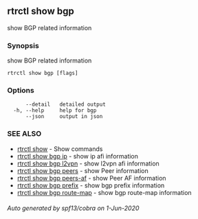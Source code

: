 ## rtrctl show bgp

show BGP related information

### Synopsis


show BGP related information

```
rtrctl show bgp [flags]
```

### Options

```
      --detail   detailed output
  -h, --help     help for bgp
      --json     output in json
```

### SEE ALSO
* [rtrctl show](rtrctl_show.md)	 - Show commands
* [rtrctl show bgp ip](rtrctl_show_bgp_ip.md)	 - show ip afi information
* [rtrctl show bgp l2vpn](rtrctl_show_bgp_l2vpn.md)	 - show l2vpn afi information
* [rtrctl show bgp peers](rtrctl_show_bgp_peers.md)	 - show Peer information
* [rtrctl show bgp peers-af](rtrctl_show_bgp_peers-af.md)	 - show Peer AF information
* [rtrctl show bgp prefix](rtrctl_show_bgp_prefix.md)	 - show bgp prefix information
* [rtrctl show bgp route-map](rtrctl_show_bgp_route-map.md)	 - show bgp route-map information

###### Auto generated by spf13/cobra on 1-Jun-2020
